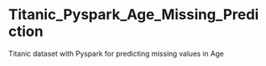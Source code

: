 # Titanic_Pyspark_Age_Missing_Prediction
Titanic dataset with Pyspark for predicting missing values in Age
